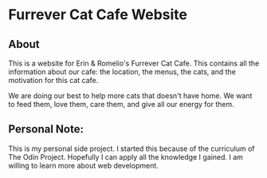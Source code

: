 # Furrever Cat Cafe Website

## About

This is a website for Erin & Romelio's Furrever Cat Cafe. This contains all the information about our cafe: the location, the menus, the cats, and the motivation for this cat cafe.

We are doing our best to help more cats that doesn't have home. We want to feed them, love them, care them, and give all our energy for them.

## Personal Note:

This is my personal side project. I started this because of the curriculum of The Odin Project. Hopefully I can apply all the knowledge I gained. I am willing to learn more about web development.